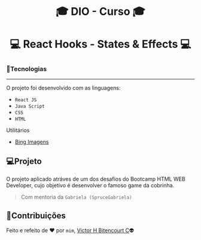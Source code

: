 # <p align="center">:mortar_board: DIO - Curso :mortar_board:</p>
# <p align="center">:computer: React Hooks - States & Effects :computer:</p>
### :balloon:Tecnologias
---
O projeto foi desenvolvido com as linguagens:
- ``React JS``
- ``Java Script``
- ``CSS``
- ``HTML``

Utilitários
- [Bing Imagens](https://www.bing.com/?scope=images&nr=1&FORM=NOFORM)

## :computer:Projeto
O projeto aplicado atráves de um dos desafios do Bootcamp HTML WEB Developer, cujo objetivo é desenvolver o famoso game da cobrinha.
> Com mentoria da `Gabriela (SpruceGabriela)`

## 📝Contribuições
Feito e refeito de :heart: por `mim`, [Victor H Bitencourt C](https://github.com/vhbitencourtc/):alien:

